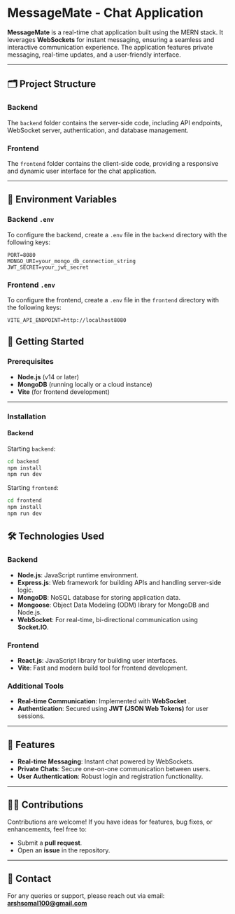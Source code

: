 # MessageMate - Chat Application

**MessageMate** is a real-time chat application built using the MERN stack. It leverages **WebSockets** for instant messaging, ensuring a seamless and interactive communication experience. The application features private messaging, real-time updates, and a user-friendly interface.

---

## 🗂 Project Structure

### Backend
The `backend` folder contains the server-side code, including API endpoints, WebSocket server, authentication, and database management.

### Frontend
The `frontend` folder contains the client-side code, providing a responsive and dynamic user interface for the chat application.

---

## 🔧 Environment Variables

### Backend `.env`
To configure the backend, create a `.env` file in the `backend` directory with the following keys:

```env
PORT=8080
MONGO_URI=your_mongo_db_connection_string
JWT_SECRET=your_jwt_secret
```
### Frontend `.env`
To configure the frontend, create a `.env` file in the `frontend` directory with the following keys:

```env
VITE_API_ENDPOINT=http://localhost8080
```
## 🚀 Getting Started

### Prerequisites
- **Node.js** (v14 or later)
- **MongoDB** (running locally or a cloud instance)
- **Vite** (for frontend development)
---

### Installation

#### Backend
Starting `backend`:
   ```bash
   cd backend
   npm install
   npm run dev
  ```
Starting `frontend`:
  ```bash
  cd frontend
  npm install
  npm run dev
  ```
## 🛠 Technologies Used

### Backend
- **Node.js**: JavaScript runtime environment.
- **Express.js**: Web framework for building APIs and handling server-side logic.
- **MongoDB**: NoSQL database for storing application data.
- **Mongoose**: Object Data Modeling (ODM) library for MongoDB and Node.js.
- **WebSocket**: For real-time, bi-directional communication using **Socket.IO**.

### Frontend
- **React.js**: JavaScript library for building user interfaces.
- **Vite**: Fast and modern build tool for frontend development.

### Additional Tools
- **Real-time Communication**: Implemented with **WebSocket** .
- **Authentication**: Secured using **JWT (JSON Web Tokens)** for user sessions.

---

## 🌟 Features

- **Real-time Messaging**: Instant chat powered by WebSockets.
- **Private Chats**: Secure one-on-one communication between users.
- **User Authentication**: Robust login and registration functionality.
---

## 👩‍💻 Contributions

Contributions are welcome! If you have ideas for features, bug fixes, or enhancements, feel free to:
- Submit a **pull request**.
- Open an **issue** in the repository.

---

## 📧 Contact

For any queries or support, please reach out via email: **arshsomal100@gmail.com**
